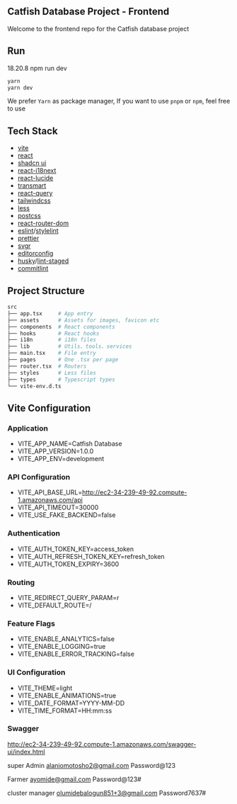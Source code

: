 ## Catfish Database Project - Frontend

Welcome to the frontend repo for the Catfish database project

## Run

18.20.8
npm run dev

```sh
yarn
yarn dev
```

We prefer `Yarn` as package manager, If you want to use `pnpm` or `npm`, feel free to use

## Tech Stack

- [vite](https://vitejs.dev/)
- [react](https://reactjs.org/)
- [shadcn ui](https://ui.shadcn.com/)
- [react-i18next](https://github.com/i18next/react-i18next)
- [react-lucide](https://lucide.dev/)
- [transmart](https://github.com/Quilljou/transmart)
- [react-query](https://tanstack.com/query/latest/)
- [tailwindcss](https://tailwindcss.com/)
- [less](http://lesscss.org/)
- [postcss](https://postcss.org/)
- [react-router-dom](https://reactrouter.com/en/6.16.0)
- [eslint](https://eslint.org/)/[stylelint](https://stylelint.io/)
- [prettier](https://prettier.io/)
- [svgr](https://react-svgr.com/)
- [editorconfig](https://editorconfig.org/)
- [husky](https://typicode.github.io/husky/#/)/[lint-staged](https://github.com/okonet/lint-staged)
- [commitlint](https://commitlint.js.org/)

## Project Structure

```sh
src
├── app.tsx     # App entry
├── assets      # Assets for images, favicon etc
├── components  # React components
├── hooks       # React hooks
├── i18n        # i18n files
├── lib         # Utils、tools、services
├── main.tsx    # File entry
├── pages       # One .tsx per page
├── router.tsx  # Routers
├── styles      # Less files
├── types       # Typescript types
└── vite-env.d.ts
```

## Vite Configuration

### Application

- VITE_APP_NAME=Catfish Database
- VITE_APP_VERSION=1.0.0
- VITE_APP_ENV=development

### API Configuration

- VITE_API_BASE_URL=http://ec2-34-239-49-92.compute-1.amazonaws.com/api
- VITE_API_TIMEOUT=30000
- VITE_USE_FAKE_BACKEND=false

### Authentication

- VITE_AUTH_TOKEN_KEY=access_token
- VITE_AUTH_REFRESH_TOKEN_KEY=refresh_token
- VITE_AUTH_TOKEN_EXPIRY=3600

### Routing

- VITE_REDIRECT_QUERY_PARAM=r
- VITE_DEFAULT_ROUTE=/

### Feature Flags

- VITE_ENABLE_ANALYTICS=false
- VITE_ENABLE_LOGGING=true
- VITE_ENABLE_ERROR_TRACKING=false

### UI Configuration

- VITE_THEME=light
- VITE_ENABLE_ANIMATIONS=true
- VITE_DATE_FORMAT=YYYY-MM-DD
- VITE_TIME_FORMAT=HH:mm:ss

### Swagger

http://ec2-34-239-49-92.compute-1.amazonaws.com/swagger-ui/index.html

super Admin
alaniomotosho2@gmail.com
Password@123

Farmer
ayomide@gmail.com
Password@123#

cluster manager
olumidebalogun851+3@gmail.com
Password7637#
